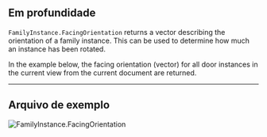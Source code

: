 ## Em profundidade
`FamilyInstance.FacingOrientation` returns a vector describing the orientation of a family instance. This can be used to determine how much an instance has been rotated.

In the example below, the facing orientation (vector) for all door instances in the current view from the current document are returned.
___
## Arquivo de exemplo

![FamilyInstance.FacingOrientation](./Revit.Elements.FamilyInstance.FacingOrientation_img.jpg)
